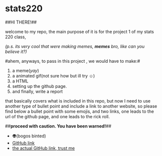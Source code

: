 # stats220

##HI THERE!##

welcome to my repo, the main purpose of it is for the project 1 of my stats 220 class,

*(p.s. its very cool that were making memes, **memes** bro, like can you believe it?)*

#ahem, anyways, to pass in this project , we would have to make:#
 1. a meme(*yay*)
 2. a animated gif(not sure how but ill try ☺️)
 3. a HTML 
 4. setting up the github page.
 5. and finally, write a report
 
that basically covers what is included in this repo, but now I need to use another type of bullet point and include a link to another website, so please find below a bullet point with some emojis, and two links, one leads to the url of the github page, and one leads to the rick roll. 

##**proceed with caution. You have been warned!**##

* 👽(bogos binted)
* [GitHub link](https://youtu.be/dQw4w9WgXcQ)
* [the actual GitHub link, trust me]()
